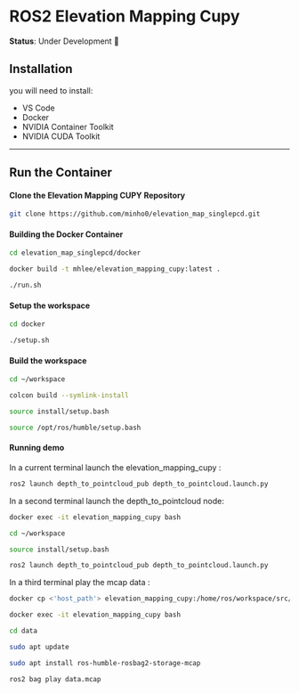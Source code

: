 # ROS2 Elevation Mapping Cupy 
 **Status**: Under Development 🚧

<!-- ![Elevation Map in ROS 2 Humble with Gazebo ](https://github.com/user-attachments/assets/0dd9ebbe-a90d-486f-9871-81921308fab9) -->

## Installation
you will need to install:
- VS Code
- Docker
- NVIDIA Container Toolkit
- NVIDIA CUDA Toolkit

---------------------------------------------------------


## Run the Container

#### Clone the Elevation Mapping CUPY Repository
```bash
git clone https://github.com/minho0/elevation_map_singlepcd.git
```

#### Building the Docker Container

  ```bash
  cd elevation_map_singlepcd/docker

  docker build -t mhlee/elevation_mapping_cupy:latest .

  ./run.sh
  ```

#### Setup the workspace 
  ```bash
  cd docker

  ./setup.sh
  ```

#### Build the workspace
  ```bash
  cd ~/workspace

  colcon build --symlink-install

  source install/setup.bash

  source /opt/ros/humble/setup.bash
  ```

#### Running demo

In a current terminal launch the elevation_mapping_cupy :
```bash
ros2 launch depth_to_pointcloud_pub depth_to_pointcloud.launch.py
``` 

In a second terminal launch the depth_to_pointcloud node:
```bash
docker exec -it elevation_mapping_cupy bash

cd ~/workspace

source install/setup.bash

ros2 launch depth_to_pointcloud_pub depth_to_pointcloud.launch.py
``` 

In a third terminal play the mcap data :
```bash
docker cp <'host_path'> elevation_mapping_cupy:/home/ros/workspace/src/elevation_mapping_cupy/data/

docker exec -it elevation_mapping_cupy bash

cd data

sudo apt update

sudo apt install ros-humble-rosbag2-storage-mcap

ros2 bag play data.mcap

``` 